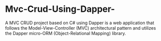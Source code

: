 # Mvc-Crud-Using-Dapper-
 A MVC CRUD project based on C# using Dapper is a web application that follows the Model-View-Controller (MVC) architectural pattern and utilizes the Dapper micro-ORM (Object-Relational Mapping) library.
